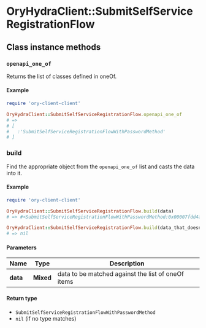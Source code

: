 # OryHydraClient::SubmitSelfServiceRegistrationFlow

## Class instance methods

### `openapi_one_of`

Returns the list of classes defined in oneOf.

#### Example

```ruby
require 'ory-client-client'

OryHydraClient::SubmitSelfServiceRegistrationFlow.openapi_one_of
# =>
# [
#   :'SubmitSelfServiceRegistrationFlowWithPasswordMethod'
# ]
```

### build

Find the appropriate object from the `openapi_one_of` list and casts the data into it.

#### Example

```ruby
require 'ory-client-client'

OryHydraClient::SubmitSelfServiceRegistrationFlow.build(data)
# => #<SubmitSelfServiceRegistrationFlowWithPasswordMethod:0x00007fdd4aab02a0>

OryHydraClient::SubmitSelfServiceRegistrationFlow.build(data_that_doesnt_match)
# => nil
```

#### Parameters

| Name | Type | Description |
| ---- | ---- | ----------- |
| **data** | **Mixed** | data to be matched against the list of oneOf items |

#### Return type

- `SubmitSelfServiceRegistrationFlowWithPasswordMethod`
- `nil` (if no type matches)

